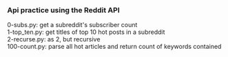 ### Api practice using the Reddit API
0-subs.py: get a subreddit's subscriber count  
1-top_ten.py: get titles of top 10 hot posts in a subreddit  
2-recurse.py: as 2, but recursive  
100-count.py: parse all hot articles and return count of keywords contained  
